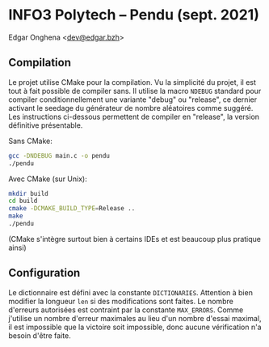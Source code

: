 # INFO3 Polytech – Pendu (sept. 2021)

Edgar Onghena &lt;dev@edgar.bzh&gt;

## Compilation

Le projet utilise CMake pour la compilation. Vu la simplicité du projet, il est tout à fait possible de compiler sans. Il utilise la macro `NDEBUG` standard pour compiler conditionnellement une variante "debug" ou "release", ce dernier activant le seedage du générateur de nombre aléatoires comme suggéré.
Les instructions ci-dessous permettent de compiler en "release", la version définitive présentable.

Sans CMake:
```bash
gcc -DNDEBUG main.c -o pendu
./pendu
```

Avec CMake (sur Unix):
```bash
mkdir build
cd build
cmake -DCMAKE_BUILD_TYPE=Release ..
make
./pendu
```
(CMake s'intègre surtout bien à certains IDEs et est beaucoup plus pratique ainsi)

## Configuration

Le dictionnaire est défini avec la constante `DICTIONARIES`. Attention à bien modifier la longueur `len` si des modifications sont faites.
Le nombre d'erreurs autorisées est contraint par la constante `MAX_ERRORS`. Comme j'utilise un nombre d'erreur maximales au lieu d'un nombre d'essai maximal, il est impossible que la victoire soit impossible, donc aucune vérification n'a besoin d'être faite.
